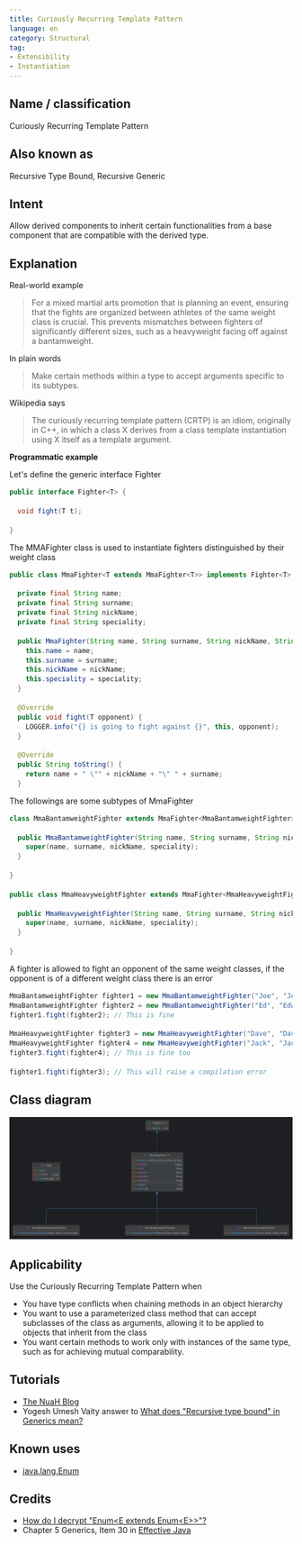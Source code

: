 ```yaml
---
title: Curiously Recurring Template Pattern
language: en
category: Structural
tag:
- Extensibility
- Instantiation
---
```


## Name / classification

Curiously Recurring Template Pattern

## Also known as

Recursive Type Bound, Recursive Generic

## Intent

Allow derived components to inherit certain functionalities from a base component that are compatible with the derived type.

## Explanation

Real-world example

> For a mixed martial arts promotion that is planning an event, ensuring that the fights are organized between athletes
> of the same weight class is crucial. This prevents mismatches between fighters of significantly different sizes, such
> as a heavyweight facing off against a bantamweight.

In plain words

> Make certain methods within a type to accept arguments specific to its subtypes.

Wikipedia says

> The curiously recurring template pattern (CRTP) is an idiom, originally in C++, in which a class X
> derives from a class template instantiation using X itself as a template argument.

**Programmatic example**

Let's define the generic interface Fighter

```java
public interface Fighter<T> {

  void fight(T t);

}
```

The MMAFighter class is used to instantiate fighters distinguished by their weight class

```java
public class MmaFighter<T extends MmaFighter<T>> implements Fighter<T> {

  private final String name;
  private final String surname;
  private final String nickName;
  private final String speciality;

  public MmaFighter(String name, String surname, String nickName, String speciality) {
    this.name = name;
    this.surname = surname;
    this.nickName = nickName;
    this.speciality = speciality;
  }

  @Override
  public void fight(T opponent) {
    LOGGER.info("{} is going to fight against {}", this, opponent);
  }

  @Override
  public String toString() {
    return name + " \"" + nickName + "\" " + surname;
  }
```

The followings are some subtypes of MmaFighter

```java
class MmaBantamweightFighter extends MmaFighter<MmaBantamweightFighter> {

  public MmaBantamweightFighter(String name, String surname, String nickName, String speciality) {
    super(name, surname, nickName, speciality);
  }

}

public class MmaHeavyweightFighter extends MmaFighter<MmaHeavyweightFighter> {

  public MmaHeavyweightFighter(String name, String surname, String nickName, String speciality) {
    super(name, surname, nickName, speciality);
  }

}
```

A fighter is allowed to fight an opponent of the same weight classes, if the opponent is of a different weight class
there is an error

```java
MmaBantamweightFighter fighter1 = new MmaBantamweightFighter("Joe", "Johnson", "The Geek", "Muay Thai");
MmaBantamweightFighter fighter2 = new MmaBantamweightFighter("Ed", "Edwards", "The Problem Solver", "Judo");
fighter1.fight(fighter2); // This is fine

MmaHeavyweightFighter fighter3 = new MmaHeavyweightFighter("Dave", "Davidson", "The Bug Smasher", "Kickboxing");
MmaHeavyweightFighter fighter4 = new MmaHeavyweightFighter("Jack", "Jackson", "The Pragmatic", "Brazilian Jiu-Jitsu");
fighter3.fight(fighter4); // This is fine too

fighter1.fight(fighter3); // This will raise a compilation error
```

## Class diagram

![alt text](./etc/crtp.png "CRTP class diagram")

## Applicability

Use the Curiously Recurring Template Pattern when

* You have type conflicts when chaining methods in an object hierarchy
* You want to use a parameterized class method that can accept subclasses of the class as arguments, allowing it to be applied to objects that inherit from the class
* You want certain methods to work only with instances of the same type, such as for achieving mutual comparability.

## Tutorials

* [The NuaH Blog](https://nuah.livejournal.com/328187.html)
* Yogesh Umesh Vaity answer to [What does "Recursive type bound" in Generics mean?](https://stackoverflow.com/questions/7385949/what-does-recursive-type-bound-in-generics-mean)

## Known uses

* [java.lang.Enum](https://docs.oracle.com/en/java/javase/17/docs/api/java.base/java/lang/Enum.html)

## Credits

* [How do I decrypt "Enum<E extends Enum\<E>>"?](http://www.angelikalanger.com/GenericsFAQ/FAQSections/TypeParameters.html#FAQ106)
* Chapter 5 Generics, Item 30 in [Effective Java](https://www.amazon.com/gp/product/0134685997/ref=as_li_tl?ie=UTF8&camp=1789&creative=9325&creativeASIN=0134685997&linkCode=as2&tag=javadesignpat-20&linkId=4e349f4b3ff8c50123f8147c828e53eb)
